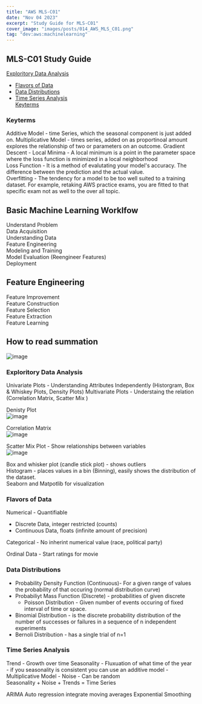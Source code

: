 ```yaml
---
title: "AWS MLS-C01"
date: "Nov 04 2023"
excerpt: "Study Guide for MLS-C01"
cover_image: "images/posts/014_AWS_MLS_C01.png"
tag: "dev:aws:machinelearning"
---
```


## MLS-C01 Study Guide
[Exploritory Data Analysis](#exploritory-data-analysis)
 - [Flavors of Data](#flavors-of-data)
 - [Data Distributions](#data-distributions)
 - [Time Series Analysis](#time-series-analysis)  
[Keyterms](#keyterms)  


### Keyterms

Additive Model - time Series, which the seasonal component is just added on. 
Multiplicative Model - times series, added on as proportinoal amount explores the relationship of two or parameters on an outcome. 
Gradient Descent - 
Local Minima -  A local minimum is a point in the parameter space where the loss function is minimized in a local neighborhood  
Loss Function - It is a method of evalutating your model's accuracy.  The difference between the prediction and the actual value.   
Overfitting - The tendency for a model to be too well suited to a training dataset.  For example, retaking AWS practice exams, you are fitted to that specific exam not as well to the over all topic. 

## Basic Machine Learning Worklfow

Understand Problem    
Data Acquisition  
Understanding Data  
Feature Engineering  
Modeling and Training   
Model Evaluation (Reengineer Features)  
Deployment

## Feature Engineering

Feature Improvement  
Feature Construction  
Feature Selection  
Feature Extraction  
Feature Learning  

## How to read summation

![image](https://github.com/John502/longitudez/assets/12539353/477446a4-6149-42aa-a07d-768fcf821ebf)

### Exploritory Data Analysis

Univariate Plots -  Understanding Attributes Independently (Historgram, Box & Whiskey Plots, Density Plots)
Multivariate Plots - Understaing the relation (Correlation Matrix, Scatter Mix )

Denisty Plot   
![image](https://github.com/John502/longitudez/assets/12539353/05d47195-de7e-42b3-b370-79e6a11e013f)

Correlation Matrix   
![image](https://github.com/John502/longitudez/assets/12539353/ef9a2759-1582-4a31-80de-535e641aee14)

Scatter Mix Plot - Show relationships between variables  
![image](https://github.com/John502/longitudez/assets/12539353/c44afd86-50bc-47c7-8f81-49ae4596be4f)


Box and whisker plot (candle stick plot) - shows outliers  
Histogram - places values in a bin (Binning), easily shows the distribution of the dataset.  
Seaborn and Matpotlib for visualization   

### Flavors of Data 

Numerical - Quantifiable
- Discrete Data, integer restricted (counts)
- Continuous Data, floats (infinite amount of precision)

Categorical - No inherint numerical value (race, political party)  

Ordinal Data - Start ratings for movie
  
### Data Distributions

- Probability Density Function (Continuous)- For a given range of values the probability of that occuring (normal distribution curve)
- Probabiliyt Mass Function (Discrete) - probabilities of given discrete
   - Poisson Distribution - Given number of events occuring of fixed interval of time or space.    
- Binomial Distribution -  is the discrete probability distribution of the number of successes or failures in a sequence of n independent experiments
- Bernoli Distribution - has a single trial of n=1

### Time Series Analysis

Trend - Growth over time
Seasonality - Fluxuation of what time of the year  
    - if you seasonality is consistent you can use an additive model 
    - Multiplicative Model - 
Noise - Can be random  
Seasonality + Noise + Trends = Time Series  

ARIMA Auto regression integrate moving averages
Exponential Smoothing

